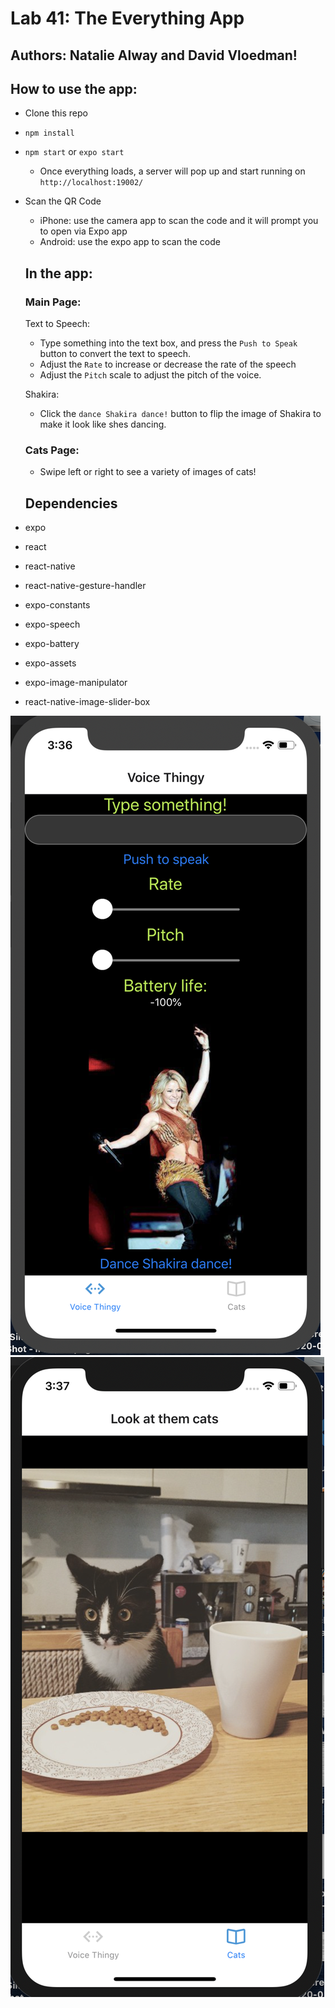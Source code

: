 # Lab 41: The Everything App

## Authors: Natalie Alway and David Vloedman!

## How to use the app:
* Clone this repo
* `npm install`
* `npm start` or `expo start`
   * Once everything loads, a server will pop up and start running on `http://localhost:19002/`

* Scan the QR Code
   * iPhone: use the camera app to scan the code and it will prompt you to open via Expo app
   * Android: use the expo app to scan the code

   ## In the app:
   ### Main Page:
   Text to Speech:
   * Type something into the text box, and press the `Push to Speak` button to convert the text to speech. 
   * Adjust the `Rate` to increase or decrease the rate of the speech
  * Adjust the `Pitch` scale to adjust the pitch of the voice.

  Shakira:
  * Click the `dance Shakira dance!` button to flip the image of Shakira to make it look like shes dancing.

  ### Cats Page:
  * Swipe left or right to see a variety of images of cats!

  ## Dependencies
 * expo
 * react
 * react-native
 * react-native-gesture-handler
 * expo-constants
 * expo-speech
 * expo-battery
 * expo-assets
 * expo-image-manipulator
 * react-native-image-slider-box

 ![mainPage](./assets/screenshots/mpss.png)
 ![catPage](./assets/screenshots/ss2.png)



